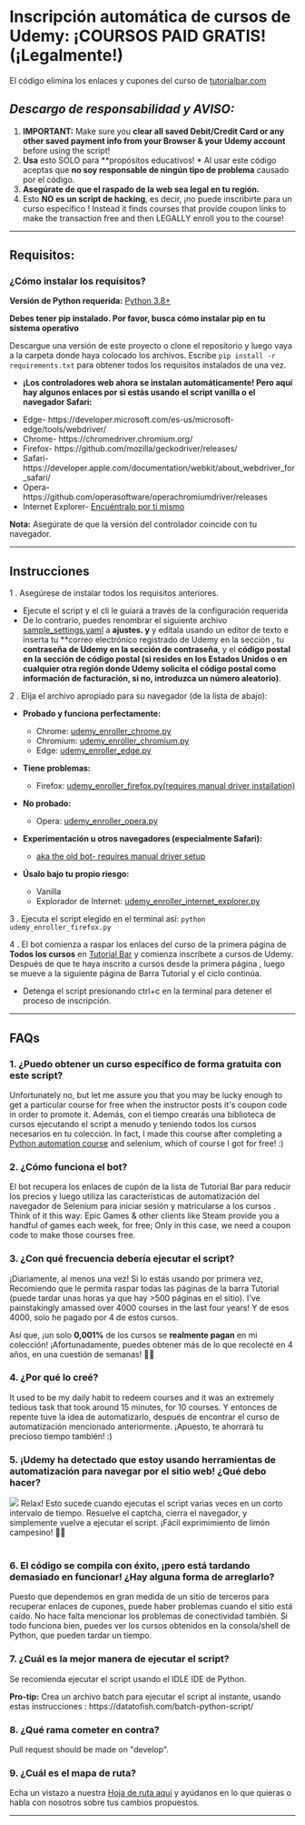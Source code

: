 # Inscripción automática de cursos de Udemy: ¡COURSOS PAID GRATIS! (¡Legalmente!)

El código elimina los enlaces y cupones del curso de
[tutorialbar.com](https://tutorialbar.com)

## **_Descargo de responsabilidad y AVISO:_**

1. **IMPORTANT:** Make sure you **clear all saved Debit/Credit Card or any other
   saved payment info from your Browser & your Udemy account** before using the
   script!
2. **Usa** esto SOLO para \*\*propósitos educativos! \* Al usar este código aceptas
   que **no soy responsable de ningún tipo de problema** causado por el código.
3. **Asegúrate de que el raspado de la web sea legal en tu región.**
4. Esto **NO es un script de hacking**, es decir, ¡no puede inscribirte para un curso específico
   ! Instead it finds courses that provide coupon links to make the
   transaction free and then LEGALLY enroll you to the course!

***

## Requisitos:

### ¿Cómo instalar los requisitos?

**Versión de Python requerida:** [Python 3.8+](https://www.python.org/downloads/)

**Debes tener pip instalado. Por favor, busca cómo instalar pip en tu sistema operativo**

Descargue una versión de este proyecto o clone el repositorio y luego vaya a la carpeta
donde haya colocado los archivos. Escribe `pip install -r requirements.txt` para obtener
todos los requisitos instalados de una vez.

- **¡Los controladores web ahora se instalan automáticamente! Pero aquí hay algunos enlaces por si
  estás usando el script vanilla o el navegador Safari:**

* Edge- https\://developer.microsoft.com/es-us/microsoft-edge/tools/webdriver/
* Chrome- https\://chromedriver.chromium.org/
* Firefox- https\://github.com/mozilla/geckodriver/releases/
* Safari-
  https\://developer.apple.com/documentation/webkit/about_webdriver_for_safari/
* Opera- https\://github.com/operasoftware/operachromiumdriver/releases
* Internet Explorer-
  [Encuéntralo por ti mismo](https://www.selenium.dev/downloads/)

**Nota:** Asegúrate de que la versión del controlador coincide con tu navegador.

***

## Instrucciones

1 . Asegúrese de instalar todos los requisitos anteriores.

- Ejecute el script y el cli le guiará a través de la configuración requerida
- De lo contrario, puedes renombrar el siguiente archivo
  [sample_settings.yaml](sample_settings.yaml) a **ajustes. y** y edítala
  usando un editor de texto e inserta tu \*\*correo electrónico registrado de Udemy en la sección
  , tu **contraseña de Udemy en la sección de contraseña**, y el **código postal
  en la sección de código postal (si resides en los Estados Unidos o en cualquier otra región
  donde Udemy solicita el código postal como información de facturación, si no, introduzca un número aleatorio)**.

2 . Elija el archivo apropiado para su navegador (de la lista de abajo):

- **Probado y funciona perfectamente:**

  - Chrome:
    [udemy_enroller_chrome.py](https://github.com/aapatre/Automatic-Udemy-Course-Enroller-GET-PAID-UDEMY-COURSES-for-FREE/blob/master/udemy_enroller_chrome.py)
  - Chromium:
    [udemy_enroller_chromium.py](https://github.com/aapatre/Automatic-Udemy-Course-Enroller-GET-PAID-UDEMY-COURSES-for-FREE/blob/master/udemy_enroller_chromium.py)
  - Edge:
    [udemy_enroller_edge.py](https://github.com/aapatre/Automatic-Udemy-Course-Enroller-GET-PAID-UDEMY-COURSES-for-FREE/blob/master/udemy_enroller_edge.py)

- **Tiene problemas:**

  - Firefox:
    [udemy_enroller_firefox.py(requires manual driver installation)](https://github.com/aapatre/Automatic-Udemy-Course-Enroller-GET-PAID-UDEMY-COURSES-for-FREE/blob/master/udemy_enroller_firefox.py)

- **No probado:**

  - Opera:
    [udemy_enroller_opera.py](https://github.com/aapatre/Automatic-Udemy-Course-Enroller-GET-PAID-UDEMY-COURSES-for-FREE/blob/master/udemy_enroller_opera.py)

- **Experimentación u otros navegadores (especialmente Safari):**

  - [aka the old bot- requires manual driver setup](https://github.com/aapatre/Automatic-Udemy-Course-Enroller-GET-PAID-UDEMY-COURSES-for-FREE/blob/master/udemy_enroller_vanilla.py)

- **Úsalo bajo tu propio riesgo:**
  - Vanilla
  - Explorador de Internet:
    [udemy_enroller_internet_explorer.py](https://github.com/aapatre/Automatic-Udemy-Course-Enroller-GET-PAID-UDEMY-COURSES-for-FREE/blob/master/udemy_enroller_internet_explorer.py)

3 . Ejecuta el script elegido en el terminal así:
`python udemy_enroller_firefox.py`

4 . El bot comienza a raspar los enlaces del curso de la primera página de **Todos los cursos**
en [Tutorial Bar](https://www.tutorialbar.com/all-courses/page/1) y comienza
inscríbete a cursos de Udemy. Después de que te haya inscrito a cursos desde la primera página
, luego se mueve a la siguiente página de Barra Tutorial y el ciclo continúa.

- Detenga el script presionando ctrl+c en la terminal para detener el proceso de inscripción.

***

## FAQs

### 1. ¿Puedo obtener un curso específico de forma gratuita con este script?

Unfortunately no, but let me assure you that you may be lucky enough to get a
particular course for free when the instructor posts it's coupon code in order
to promote it. Además, con el tiempo crearás una biblioteca de cursos ejecutando
el script a menudo y teniendo todos los cursos necesarios en tu colección. In fact,
I made this course after completing a
[Python automation course](https://www.udemy.com/course/automate/) and selenium,
which of course I got for free! :)

### 2. ¿Cómo funciona el bot?

El bot recupera los enlaces de cupón de la lista de Tutorial Bar para reducir los precios y
luego utiliza las características de automatización del navegador de Selenium para iniciar sesión y matricularse a los cursos
. Think of it this way: Epic Games & other clients like Steam provide you
a handful of games each week, for free; Only in this case, we need a coupon code
to make those courses free.

### 3. ¿Con qué frecuencia debería ejecutar el script?

¡Diariamente, al menos una vez! Si lo estás usando por primera vez, Recomiendo que
le permita raspar todas las páginas de la barra Tutorial (puede tardar unas horas
ya que hay >500 páginas en el sitio). I've painstakingly amassed over 4000
courses in the last four years! Y de esos 4000, solo he pagado por 4 de
estos cursos.

Así que, ¡un solo **0,001%** de los cursos se **realmente pagan** en mi colección!
¡Afortunadamente, puedes obtener más de lo que recolecté en 4 años, en una cuestión de
semanas! 🙌🏻

### 4. ¿Por qué lo creé?

It used to be my daily habit to redeem courses and it was an extremely tedious
task that took around 15 minutes, for 10 courses. Y entonces de repente tuve la idea
de automatizarlo, después de encontrar el curso de automatización mencionado anteriormente. ¡Apuesto,
te ahorrará tu precioso tiempo también! :)

### 5. ¡Udemy ha detectado que estoy usando herramientas de automatización para navegar por el sitio web! ¿Qué debo hacer?

![](https://i.imgur.com/pwseilE.jpg) Relax! Esto sucede cuando ejecutas el script
varias veces en un corto intervalo de tiempo. Resuelve el captcha, cierra el navegador,
y simplemente vuelve a ejecutar el script. ¡Fácil exprimimiento de limón campesino! 🍋🙃 <br /><br />

### 6. El código se compila con éxito, ¡pero está tardando demasiado en funcionar! ¿Hay alguna forma de arreglarlo?

Puesto que dependemos en gran medida de un sitio de terceros para recuperar enlaces de cupones,
puede haber problemas cuando el sitio está caído. No hace falta mencionar los problemas de conectividad
también. Si todo funciona bien, puedes ver los cursos obtenidos
en la consola/shell de Python, que pueden tardar un tiempo.

### 7. ¿Cuál es la mejor manera de ejecutar el script?

Se recomienda ejecutar el script usando el IDLE IDE de Python.

**Pro-tip:** Crea un archivo batch para ejecutar el script al instante, usando estas instrucciones
: https\://datatofish.com/batch-python-script/

### 8. ¿Qué rama cometer en contra?

Pull request should be made on "develop".

### 9. ¿Cuál es el mapa de ruta?

Echa un vistazo a nuestra
[Hoja de ruta aquí](https://github.com/aapatre/Automatic-Udemy-Course-Enroller-GET-PAID-UDEMY-COURSES-for-FREE/projects/1)
y ayúdanos en lo que quieras o habla con nosotros sobre tus cambios propuestos.

***
